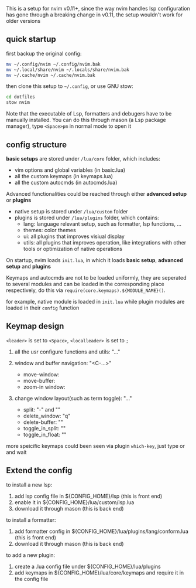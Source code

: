 This is a setup for nvim v0.11+, since the way nvim handles lsp configuration
has gone through a breaking change in v0.11, the setup wouldn't work for older
versions

## quick startup

first backup the original config:

```bash
mv ~/.config/nvim ~/.config/nvim.bak
mv ~/.local/share/nvim ~/.locals/share/nvim.bak
mv ~/.cache/nvim ~/.cache/nvim.bak
```

then clone this setup to `~/.config`, or use GNU stow:

```bash
cd dotfiles
stow nvim
```

Note that the executable of Lsp, formatters and debugers have to be manually installed.
You can do this through mason (a Lsp package manager), type `<Space>pm` in normal mode to open it

## config structure

**basic setups** are stored under `/lua/core` folder, which includes:

- vim options and global variables (in basic.lua)
- all the custom keymaps (in keymaps.lua)
- all the custom autocmds (in autocmds.lua)

Advanced functionalities could be reached through either **advanced setup** or **plugins**

- native setup is stored under `/lua/custom` folder
- plugins is stored under `/lua/plugins` folder, which contains:
    - lang: language relevant setup, such as formatter, lsp functions, ...
    - themes: color themes
    - ui: all plugins that improves visiual display
    - utils: all plugins that improves operation, like integrations with other tools or optimization of native operations

On startup, nvim loads `init.lua`, in which it loads **basic setup**, **advanced setup** and **plugins**

Keymaps and autocmds are not to be loaded uniformly, they are seperated to several modules and can be loaded
in the corresponding place respectively, do this via `require(core.keymaps).${MODULE_NAME}()`.

for example, native module is loaded in `init.lua` while plugin modules are loaded in their `config` function

## Keymap design

`<leader>` is set to `<Space>`, `<localleader>` is set to `;`

1. all the usr configure functions and utils: "<leader>..."

2. window and buffer navigation: "<C-...>"
    - move-window: <C-hjkl>
    - move-buffer: <C-np>
    - zoom-in window: <C-z>

3. change window layout(such as term toggle): "<localleader>..."
    - split: "<localleader>-" and "<localleader>\"
    - delete_window: "<localleader>q"
    - delete-buffer: "<localleader><S-q>"
    - toggle_in_split: "<localleader><lowerCaseLetter>"
    - toggle_in_float: "<localleader><UpperCaseLetter>"

more speicific keymaps could been seen via plugin `which-key`, just type <leader> or <localleader> and wait

## Extend the config

to install a new lsp:

1. add lsp config file in ${CONFIG_HOME}/lsp (this is front end)
2. enable it in ${CONFIG_HOME}/lua/custom/lsp.lua
3. download it through mason (this is back end)

to install a formatter:

1. add formatter config in ${CONFIG_HOME}/lua/plugins/lang/conform.lua (this is front end)
2. download it through mason (this is back end)

to add a new plugin:

1. create a .lua config file under ${CONFIG_HOME}/lua/plugins
2. add keymaps in ${CONFIG_HOME}/lua/core/keymaps and require it in the config file
